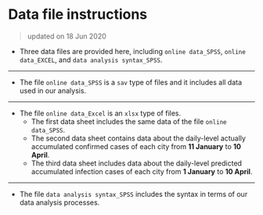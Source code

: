# Data file instructions
> updated on 18 Jun 2020
+ Three data files are provided here, including `online data_SPSS`, `online data_EXCEL`, and `data analysis syntax_SPSS`.
---
+ The file `online data_SPSS` is a `sav` type of files and it includes all data used in our analysis. 
---
+ The file `online data_Excel` is an `xlsx` type of files. 
  + The first data sheet includes the same data of the file `online data_SPSS`. 
  + The second data sheet contains data about the daily-level actually accumulated confirmed cases of each city from **11 January** to **10 April**. 
  + The third data sheet includes data about the daily-level predicted accumulated infection cases of each city from **1 January** to **10 April**.
---
+ The file `data analysis syntax_SPSS` includes the syntax in terms of our data analysis processes. 

